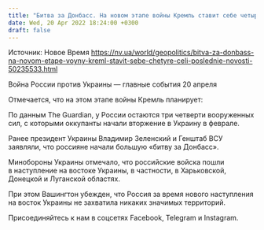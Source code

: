 ```yaml
---
title: "Битва за Донбасс. На новом этапе войны Кремль ставит себе четыре цели — The Guardian"
date: Wed, 20 Apr 2022 18:24:00 +0300
draft: false
---
```

Источник: Новое Время https://nv.ua/world/geopolitics/bitva-za-donbass-na-novom-etape-voyny-kreml-stavit-sebe-chetyre-celi-poslednie-novosti-50235533.html


Война России против Украины — главные события 20 апреля

Отмечается, что на этом этапе войны Кремль планирует: 

По данным The Guardian, у России остаются три четверти вооруженных сил, с которыми оккупанты начали вторжение в Украину в феврале. 

Ранее президент Украины Владимир Зеленский и Генштаб ВСУ заявляли, что россияне начали большую «битву за Донбасс».

Минобороны Украины отмечало, что российские войска пошли в наступление на востоке Украины, в частности, в Харьковской, Донецкой и Луганской областях.

 При этом Вашингтон убежден, что Россия за время нового наступления на восток Украины не захватила никаких значимых территорий.

Присоединяйтесь к нам в соцсетях Facebook, Telegram и Instagram.

